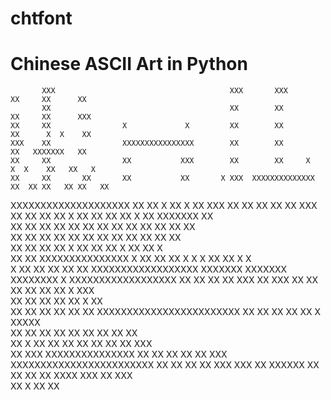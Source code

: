 # chtfont
# Chinese ASCII Art in Python
           XXX                                       XXX       XXX             XX     XX      XX    
           XX                                        XX        XX              XX     XX      XXX   
    XX     XX                X             X         XX        XX             XX      X  X    XX    
    XXX    XX                XXXXXXXXXXXXXXXX        XX        XX             XX   XXXXXXX   XX     
    XX     XX                XX           XXX        XX        XX     X    X  X    XX   XX   X      
    XX     XX       XX       XX           XX       X XXX  XXXXXXXXXXXXXX    XX  XX XX   XX XX   XX  
   XXXXXXXXXXXXXXXXXXXX      XX           XX       X XX X      XX    XXX     XX XX XX   XX  XX XXX  
   XX      XX                XX           XX       X XX XX     XX    XX      X XX  XXXXXXX     XX   
   XX      XX                XX           XX      XX XX  XX    XX    XX        XX  XX   XX    XX    
  XX       XX                XX           XX      XX XX        XX    XX       XX   XX   XX   XX     
  XX       XX                XX           XX      X  XX        XX    XX       X    XX   XX   X      
 XX        XX                XXXXXXXXXXXXXXX      X  XX        XX    XX X    X   X XX   XX  X    X  
 X         XX      XX        XX           XX         XX XXXXXXXXXXXXXXXXXX XXXXXXX XXXXXXX XXXXXXXX 
X   XXXXXXXXXXXXXXXXXX       XX           XX         XX        XX          XXX   XX        XXX   XX 
           XX                XX           XX         XX       XX X                    XXX           
           XX                XX           XX         XX       XX X                    XX            
           XX                XX           XX         XX       XX XX        XXXXXXXXXXXXXXXXXXXXXXXX 
           XX                XX           XX         XX      XX   X                 XXXXX           
           XX                XX           XX         XX      XX   XX               XX XX XX         
           XX        X       XX           XX         XX     XX     XX             XX  XX  XXX       
           XX       XXX      XXXXXXXXXXXXXXX         XX    XX       XX           XX   XX    XXX     
XXXXXXXXXXXXXXXXXXXXXXXX     XX           XX         XX   XX         XXX      XXX     XX     XXXXXX 
                             XX           XX         XX  XX           XXXX XXX        XX       XXX  
                                                     XX X              XX             XX            
